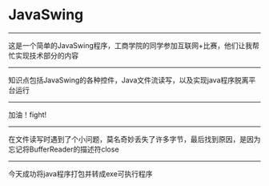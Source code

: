 # JavaSwing
******************************************************
这是一个简单的JavaSwing程序，工商学院的同学参加互联网+比赛，他们让我帮忙实现技术部分的内容
******************************************************
知识点包括JavaSwing的各种控件，Java文件流读写，以及实现java程序脱离平台运行
******************************************************
加油！fight!
*******************************************************
在文件读写时遇到了个小问题，莫名奇妙丢失了许多字节，最后找到原因，是因为忘记将BufferReader的描述符close
*******************************************************
今天成功将java程序打包并转成exe可执行程序

